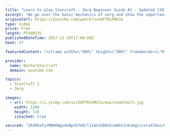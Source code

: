 ```yaml
---
title: "Learn to play Starcraft - Zerg Beginner Guide #1 - Updated (2017)"
excerpt: "We go over the basic mechanics of zerg and show the importance of understanding at least some of what your opponent is doing.  This guide is meant for players with an understanding of the objectives of starcraft but without any strong direction or gameplan, especially for each specific race! -- Watch"
originalUrl: https://youtube.com/watch?v=UdFTRsXMG7w
type: video
price: Free
length: PT44M23S
publishedDateTime: 2017-11-19T17:09:08Z
heat: 57

featuredContent: "<iframe width=\"800\" height=\"500\" frameborder=\"0\" src=\"https://www.youtube.com/embed/UdFTRsXMG7w\" allow=\"accelerometer; autoplay; encrypted-media; gyroscope; picture-in-picture\" allowfullscreen></iframe>"

provider:
  name: WinterStarcraft
  domain: youtube.com

topics:
  - StarCraft 2
  - Zerg

images:
  - url: https://i.ytimg.com/vi/UdFTRsXMG7w/maxresdefault.jpg
    width: 1280
    height: 720
    isCached: true

secured: "2RSMGxFy+MRKRWgudoNpJh7U8/l1xAVsEB9JhcmAhC1+KvbqLccx+uXl6nx/0yyW/Gd50/ZSTvpyFeQPd+LG0qArHMhtdd23bAKxOkaiveTxTuzwQOceeVKGafy1v4/nWL7+42EBPTzB+VyCKPxBEYFDsIRsn15x80Ffw/xGQumnq+f2NXNLHHU0qY8sE485hN237PAMn+Po49Tkuaam67qWUHOTav0u/rbYlEusjCtFoWNzfVZARXFYtugua+qlErp7gS09lGcdq6P/3jJSdT1xq1AkycYHprdRqA1q4Urn8p/6+yCN+VblP9Jo36bdBtZ5CPZ0P2LizAdMeAbuiNke0EBAYuMlCY9XFbP6Jddtm7T6zxOCFoxGR15qF2xWzm5B91LK9Xg6ke6vNb4fFa0Pah+IK6D0bsxA1L75UsWxTtrAQo3pf3ZtA97E1iTM;R6eoOtpsKOUN5YJ8B+uSXw=="
---
```


